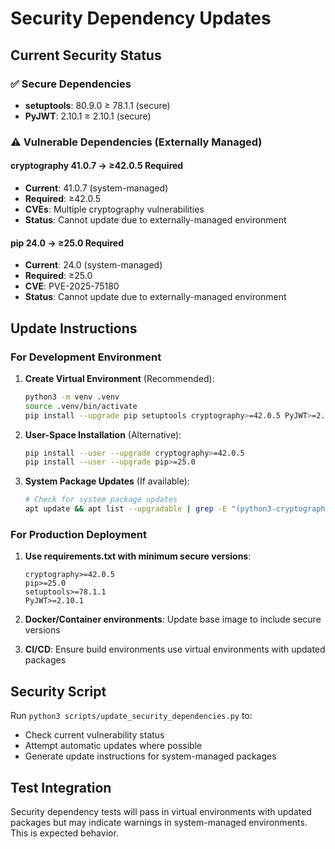 # Security Dependency Updates

## Current Security Status

### ✅ Secure Dependencies
- **setuptools**: 80.9.0 ≥ 78.1.1 (secure)
- **PyJWT**: 2.10.1 ≥ 2.10.1 (secure)

### ⚠️ Vulnerable Dependencies (Externally Managed)

#### cryptography 41.0.7 → ≥42.0.5 Required
- **Current**: 41.0.7 (system-managed)
- **Required**: ≥42.0.5
- **CVEs**: Multiple cryptography vulnerabilities
- **Status**: Cannot update due to externally-managed environment

#### pip 24.0 → ≥25.0 Required  
- **Current**: 24.0 (system-managed)
- **Required**: ≥25.0
- **CVE**: PVE-2025-75180
- **Status**: Cannot update due to externally-managed environment

## Update Instructions

### For Development Environment

1. **Create Virtual Environment** (Recommended):
   ```bash
   python3 -m venv .venv
   source .venv/bin/activate
   pip install --upgrade pip setuptools cryptography>=42.0.5 PyJWT>=2.10.1
   ```

2. **User-Space Installation** (Alternative):
   ```bash
   pip install --user --upgrade cryptography>=42.0.5
   pip install --user --upgrade pip>=25.0
   ```

3. **System Package Updates** (If available):
   ```bash
   # Check for system package updates
   apt update && apt list --upgradable | grep -E "(python3-cryptography|python3-pip)"
   ```

### For Production Deployment

1. **Use requirements.txt with minimum secure versions**:
   ```
   cryptography>=42.0.5
   pip>=25.0
   setuptools>=78.1.1
   PyJWT>=2.10.1
   ```

2. **Docker/Container environments**: Update base image to include secure versions

3. **CI/CD**: Ensure build environments use virtual environments with updated packages

## Security Script

Run `python3 scripts/update_security_dependencies.py` to:
- Check current vulnerability status
- Attempt automatic updates where possible
- Generate update instructions for system-managed packages

## Test Integration

Security dependency tests will pass in virtual environments with updated packages but may indicate warnings in system-managed environments. This is expected behavior.
